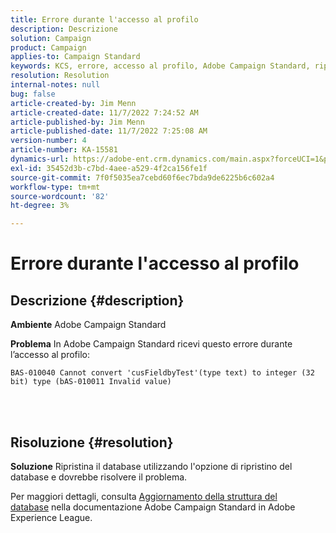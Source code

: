 ```yaml
---
title: Errore durante l'accesso al profilo
description: Descrizione
solution: Campaign
product: Campaign
applies-to: Campaign Standard
keywords: KCS, errore, accesso al profilo, Adobe Campaign Standard, ripristino del database
resolution: Resolution
internal-notes: null
bug: false
article-created-by: Jim Menn
article-created-date: 11/7/2022 7:24:52 AM
article-published-by: Jim Menn
article-published-date: 11/7/2022 7:25:08 AM
version-number: 4
article-number: KA-15581
dynamics-url: https://adobe-ent.crm.dynamics.com/main.aspx?forceUCI=1&pagetype=entityrecord&etn=knowledgearticle&id=696f1f41-6d5e-ed11-9561-6045bd0065f9
exl-id: 35452d3b-c7bd-4aee-a529-4f2ca156fe1f
source-git-commit: 7f0f5035ea7cebd60f6ec7bda9de6225b6c602a4
workflow-type: tm+mt
source-wordcount: '82'
ht-degree: 3%

---
```


# Errore durante l&#39;accesso al profilo

## Descrizione {#description}


<b>Ambiente</b>
Adobe Campaign Standard

<b>Problema</b>
In Adobe Campaign Standard ricevi questo errore durante l’accesso al profilo:


```
BAS-010040 Cannot convert 'cusFieldbyTest'(type text) to integer (32 bit) type (bAS-010011 Invalid value)
```






<br> 



## Risoluzione {#resolution}


<b>Soluzione</b>
Ripristina il database utilizzando l&#39;opzione di ripristino del database e dovrebbe risolvere il problema.

Per maggiori dettagli, consulta [Aggiornamento della struttura del database](https://docs.adobe.com/content/help/en/campaign-standard/using/developing/adding-or-extending-a-resource/updating-the-database-structure.html) nella documentazione Adobe Campaign Standard in Adobe Experience League.
